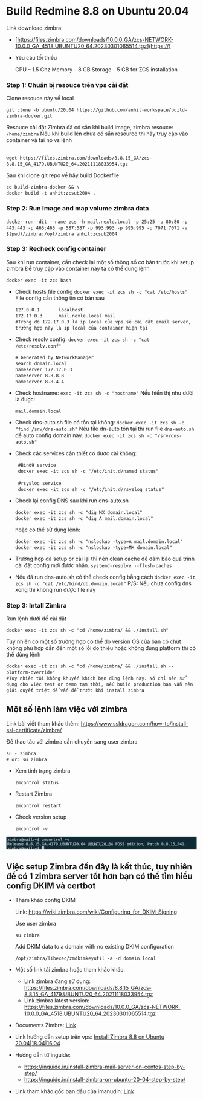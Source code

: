 # Build Redmine 8.8 on Ubuntu 20.04

Link download zimbra:

- [https://files.zimbra.com/downloads/10.0.0_GA/zcs-NETWORK-10.0.0_GA_4518.UBUNTU20_64.20230301065514.tgz](https://)
- Yêu câu tối thiểu

  CPU – 1.5 Ghz
  Memory – 8 GB
  Storage – 5 GB for ZCS installation

### Step 1: Chuẩn bị resouce trên vps cài đặt

Clone resouce này về local

```
git clone -b ubuntu/20.04 https://github.com/anhit-workspace/build-zimbra-docker.git
```

Resouce cài đặt Zimbra đã có sẵn khi build image, zimbra resouce: `/home/zimbra`
Nếu khi build lên chưa có sẵn resource thì hãy truy cập vào container và tải nó vs lệnh

```

wget https://files.zimbra.com/downloads/8.8.15_GA/zcs-8.8.15_GA_4179.UBUNTU20_64.20211118033954.tgz
```

Sau khi clone git repo về hãy build Dockerfile

```
cd build-zimbra-docker && \
docker build -t anhit:zcsub2004 .
```

### Step 2: Run Image and map volume zimbra data

```
docker run -dit --name zcs -h mail.nexle.local -p 25:25 -p 80:80 -p 443:443 -p 465:465 -p 587:587 -p 993:993 -p 995:995 -p 7071:7071 -v $(pwd)/zimbra:/opt/zimbra anhit:zcsub2004
```

### Step 3: Recheck config container

Sau khi run container, cần check lại một số thông số cơ bản trước khi setup zimbra
Để truy cập vào container này ta có thể dùng lệnh

```
docker exec -it zcs bash
```

* Check hosts file config
  `docker exec -it zcs sh -c "cat /etc/hosts"`
  File config cần thông tin cơ bản sau

  ```
  127.0.0.1       localhost
  172.17.0.3      mail.nexle.local mail
  #Trong đó 172.17.0.3 là ip local của vps sẽ cài đặt email server, trường hợp này là ip local của container hiện tại
  ```
* Check resolv config:
  `docker exec -it zcs sh -c "cat /etc/resolv.conf"`

  ```
  # Generated by NetworkManager
  search domain.local
  nameserver 172.17.0.3 
  nameserver 8.8.8.8
  nameserver 8.8.4.4
  ```
* Check hostname:
  `exec -it zcs sh -c "hostname"`
  Nếu hiển thị như dưới là được:

  ```
  mail.domain.local
  ```
* Check dns-auto.sh file có tồn tại không:
  `docker exec -it zcs sh -c "find /srv/dns-auto.sh"`
  Nếu file dn-auto tồn tại thì run file `dns-auto.sh` để auto config domain này.
  `docker exec -it zcs sh -c "/srv/dns-auto.sh"`
* Check các services cần thiết có được cài không:

  ```
   #Bind9 service
   docker exec -it zcs sh -c "/etc/init.d/named status"

   #rsyslog service
   docker exec -it zcs sh -c "/etc/init.d/rsyslog status"
  ```
* Check lại config DNS sau khi run dns-auto.sh

  ```
  docker exec -it zcs sh -c "dig MX domain.local"
  docker exec -it zcs sh -c "dig A mail.domain.local"
  ```

  hoặc có thể sử dụng lệnh:

  ```
  docker exec -it zcs sh -c "nslookup -type=A mail.domain.local"
  docker exec -it zcs sh -c "nslookup -type=MX domain.local"
  ```
* Trường hợp đã setup or cài lại thì nên clean cache để đảm bảo quá trình cài đặt config mới được nhận.
  `systemd-resolve --flush-caches`
* Nếu đã run dns-auto.sh có thể check config bằng cách
  `docker exec -it zcs sh -c "cat /etc/bind/db.domain.local"`
  P/S: Nếu chưa config dns xong thì không run được file này

### Step 3: Intall Zimbra

Run lệnh dưới để cài đặt

```
docker exec -it zcs sh -c "cd /home/zimbra/ && ./install.sh"
```

Tuy nhiên có một số trường hợp có thể do version OS của bạn có chút không phù hợp dẫn đến một số lỗi do thiếu hoặc không đúng platform thì có thể dùng lệnh

```
docker exec -it zcs sh -c "cd /home/zimbra/ && ./install.sh --platform-override"
#Tuy nhiên tôi không khuyến khích bạn dùng lệnh này. Nó chỉ nên sử dụng cho việc test or demo tạm thời, nếu build production bạn vẫn nên giải quyết triệt để vấn đề trước khi install zimbra
```

## Một số lệnh làm việc với zimbra

Link bài viết tham khảo thêm: https://www.ssldragon.com/how-to/install-ssl-certificate/zimbra/

Để thao tác với zimbra cần chuyển sang user zimbra

```
su - zimbra
# or: su zimbra
```

- Xem tình trạng zimbra

  ```
  zmcontrol status
  ```
- Restart Zimbra

  ```
  zmcontrol restart
  ```
- Check version setup

  ```
  zmcontrol -v
  ```

![](./img/zmcontrol-v.png)

## Việc setup Zimbra đến đây là kết thúc, tuy nhiên để có 1 zimbra server tốt hơn bạn có thể tìm hiểu config DKIM và certbot

- Tham khảo config DKIM

  Link: https://wiki.zimbra.com/wiki/Configuring_for_DKIM_Signing

  Use user zimbra

  ```
  su zimbra
  ```
  Add DKIM data to a domain with no existing DKIM configuration

  ```
  /opt/zimbra/libexec/zmdkimkeyutil -a -d domain.local
  ```
- Một số link tải zimbra hoặc tham khảo khác:

  - Link zimbra đang sử dụng: https://files.zimbra.com/downloads/8.8.15_GA/zcs-8.8.15_GA_4179.UBUNTU20_64.20211118033954.tgz
  - Link zimbra latest version: https://files.zimbra.com/downloads/10.0.0_GA/zcs-NETWORK-10.0.0_GA_4518.UBUNTU20_64.20230301065514.tgz
- Documents Zimbra: [Link](http://docs.zimbra.com/docs/shared/8.6.0/system_requirements/wwhelp/wwhimpl/js/html/wwhelp.htm#href=System_Requirements_86.System_Requirements_for_Zimbra_Collaboration.html)
- Link hướng dẫn setup trên vps: [Install Zimbra 8.8 on Ubuntu 20.04|18.04|16.04](https://computingforgeeks.com/how-to-install-zimbra-collaboration-on-ubuntu/)
- Hướng dẫn từ inguide:

  - https://inguide.in/install-zimbra-mail-server-on-centos-step-by-step/
  - https://inguide.in/install-zimbra-on-ubuntu-20-04-step-by-step/
- Link tham khảo gốc ban đầu của imanudin: [Link](https://imanudin.net/2019/11/16/how-to-install-zimbra-on-docker-container/)
